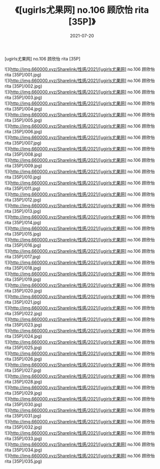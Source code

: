 ﻿---
layout: post
title:  《[ugirls尤果网] no.106 顾欣怡 rita [35P]》
date:   2021-07-20
img: http://img.660000.xyz/Sharelink/性感/2021/[ugirls尤果网] no.106 顾欣怡 rita [35P]/000.jpg
categories: [美女, 清纯, 唯美]
---

[ugirls尤果网] no.106 顾欣怡 rita [35P]

  ![](http://img.660000.xyz/Sharelink/性感/2021/[ugirls尤果网] no.106 顾欣怡 rita [35P]/001.jpg) <br> ![](http://img.660000.xyz/Sharelink/性感/2021/[ugirls尤果网] no.106 顾欣怡 rita [35P]/002.jpg) <br> ![](http://img.660000.xyz/Sharelink/性感/2021/[ugirls尤果网] no.106 顾欣怡 rita [35P]/003.jpg) <br> ![](http://img.660000.xyz/Sharelink/性感/2021/[ugirls尤果网] no.106 顾欣怡 rita [35P]/004.jpg) <br> ![](http://img.660000.xyz/Sharelink/性感/2021/[ugirls尤果网] no.106 顾欣怡 rita [35P]/005.jpg) <br> ![](http://img.660000.xyz/Sharelink/性感/2021/[ugirls尤果网] no.106 顾欣怡 rita [35P]/006.jpg) <br> ![](http://img.660000.xyz/Sharelink/性感/2021/[ugirls尤果网] no.106 顾欣怡 rita [35P]/007.jpg) <br> ![](http://img.660000.xyz/Sharelink/性感/2021/[ugirls尤果网] no.106 顾欣怡 rita [35P]/008.jpg) <br> ![](http://img.660000.xyz/Sharelink/性感/2021/[ugirls尤果网] no.106 顾欣怡 rita [35P]/009.jpg) <br> ![](http://img.660000.xyz/Sharelink/性感/2021/[ugirls尤果网] no.106 顾欣怡 rita [35P]/010.jpg) <br> ![](http://img.660000.xyz/Sharelink/性感/2021/[ugirls尤果网] no.106 顾欣怡 rita [35P]/011.jpg) <br> ![](http://img.660000.xyz/Sharelink/性感/2021/[ugirls尤果网] no.106 顾欣怡 rita [35P]/012.jpg) <br> ![](http://img.660000.xyz/Sharelink/性感/2021/[ugirls尤果网] no.106 顾欣怡 rita [35P]/013.jpg) <br> ![](http://img.660000.xyz/Sharelink/性感/2021/[ugirls尤果网] no.106 顾欣怡 rita [35P]/014.jpg) <br> ![](http://img.660000.xyz/Sharelink/性感/2021/[ugirls尤果网] no.106 顾欣怡 rita [35P]/015.jpg) <br> ![](http://img.660000.xyz/Sharelink/性感/2021/[ugirls尤果网] no.106 顾欣怡 rita [35P]/016.jpg) <br> ![](http://img.660000.xyz/Sharelink/性感/2021/[ugirls尤果网] no.106 顾欣怡 rita [35P]/017.jpg) <br> ![](http://img.660000.xyz/Sharelink/性感/2021/[ugirls尤果网] no.106 顾欣怡 rita [35P]/018.jpg) <br> ![](http://img.660000.xyz/Sharelink/性感/2021/[ugirls尤果网] no.106 顾欣怡 rita [35P]/019.jpg) <br> ![](http://img.660000.xyz/Sharelink/性感/2021/[ugirls尤果网] no.106 顾欣怡 rita [35P]/020.jpg) <br> ![](http://img.660000.xyz/Sharelink/性感/2021/[ugirls尤果网] no.106 顾欣怡 rita [35P]/021.jpg) <br> ![](http://img.660000.xyz/Sharelink/性感/2021/[ugirls尤果网] no.106 顾欣怡 rita [35P]/022.jpg) <br> ![](http://img.660000.xyz/Sharelink/性感/2021/[ugirls尤果网] no.106 顾欣怡 rita [35P]/023.jpg) <br> ![](http://img.660000.xyz/Sharelink/性感/2021/[ugirls尤果网] no.106 顾欣怡 rita [35P]/024.jpg) <br> ![](http://img.660000.xyz/Sharelink/性感/2021/[ugirls尤果网] no.106 顾欣怡 rita [35P]/025.jpg) <br> ![](http://img.660000.xyz/Sharelink/性感/2021/[ugirls尤果网] no.106 顾欣怡 rita [35P]/026.jpg) <br> ![](http://img.660000.xyz/Sharelink/性感/2021/[ugirls尤果网] no.106 顾欣怡 rita [35P]/027.jpg) <br> ![](http://img.660000.xyz/Sharelink/性感/2021/[ugirls尤果网] no.106 顾欣怡 rita [35P]/028.jpg) <br> ![](http://img.660000.xyz/Sharelink/性感/2021/[ugirls尤果网] no.106 顾欣怡 rita [35P]/029.jpg) <br> ![](http://img.660000.xyz/Sharelink/性感/2021/[ugirls尤果网] no.106 顾欣怡 rita [35P]/030.jpg) <br> ![](http://img.660000.xyz/Sharelink/性感/2021/[ugirls尤果网] no.106 顾欣怡 rita [35P]/031.jpg) <br> ![](http://img.660000.xyz/Sharelink/性感/2021/[ugirls尤果网] no.106 顾欣怡 rita [35P]/032.jpg) <br> ![](http://img.660000.xyz/Sharelink/性感/2021/[ugirls尤果网] no.106 顾欣怡 rita [35P]/033.jpg) <br> ![](http://img.660000.xyz/Sharelink/性感/2021/[ugirls尤果网] no.106 顾欣怡 rita [35P]/034.jpg) <br> ![](http://img.660000.xyz/Sharelink/性感/2021/[ugirls尤果网] no.106 顾欣怡 rita [35P]/035.jpg) <br>